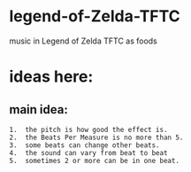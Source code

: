 # legend-of-Zelda-TFTC
  music in Legend of Zelda TFTC as foods
# ideas here:
  ## main idea:
    1.  the pitch is how good the effect is.
    2.  the Beats Per Measure is no more than 5.
    3.  some beats can change other beats.
    4.  the sound can vary from beat to beat
    5.  sometimes 2 or more can be in one beat.
